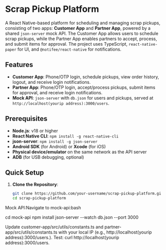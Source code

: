 # Scrap Pickup Platform

A React Native-based platform for scheduling and managing scrap pickups, consisting of two apps: **Customer App** and **Partner App**, powered by a shared `json-server` mock API. The Customer App allows users to schedule scrap pickups, while the Partner App enables partners to accept, process, and submit items for approval. The project uses TypeScript, `react-native-paper` for UI, and `@notifee/react-native` for notifications.

## Features
- **Customer App**: Phone/OTP login, schedule pickups, view order history, logout, and receive login notifications.
- **Partner App**: Phone/OTP login, accept/process pickups, submit items for approval, and receive login notifications.
- **Mock API**: `json-server` with `db.json` for users and pickups, served at `http://localhost(yourip address):3000/users`.





## Prerequisites
- **Node.js**: v18 or higher
- **React Native CLI**: `npm install -g react-native-cli`
- **json-server**: `npm install -g json-server`
- **Android SDK** (for Android) or **Xcode** (for iOS)
- **Physical device/emulator** on the same network as the API server
- **ADB** (for USB debugging, optional)

## Quick Setup
1. **Clone the Repository**:
   ```bash
   git clone https://github.com/your-username/scrap-pickup-platform.git
   cd scrap-pickup-platform

Mock API:Navigate to mock-api:bash

cd mock-api
npm install
json-server --watch db.json --port 3000

Update customer-app/src/utils/constants.ts and partner-app/src/utils/constants.ts with your local IP (e.g., http://localhost(yourip address):3000/users.).
Test: curl http://localhost(yourip address):3000/users.


